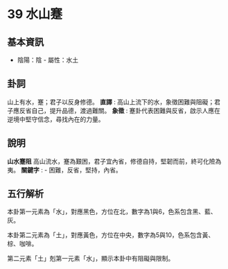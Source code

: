 # 39 水山蹇

## 基本資訊
- 陰陽：陰 - 屬性：水土 
## 卦詞
山上有水，蹇；君子以反身修德。
 **直譯** : 高山上流下的水，象徵困難與阻礙；君子應反省自己，提升品德，渡過難關。
 **象徵** : 蹇卦代表困難與反省，啟示人應在逆境中堅守信念，尋找內在的力量。
## 說明
**山水蹇阻** 高山流水，蹇為艱困，君子宜內省，修德自持，堅韌而前，終可化險為夷。
**關鍵字** : - 困難，反省，堅持，內省。
## 五行解析
本卦第一元素為「水」，對應黑色，方位在北，數字為1與6，色系包含黑、藍、灰。

本卦第二元素為「土」，對應黃色，方位在中央，數字為5與10，色系包含黃、棕、咖啡。

第二元素「土」剋第一元素「水」，顯示本卦中有阻礙與限制。

